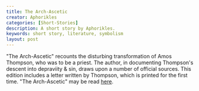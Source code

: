 ```yaml
---
title: The Arch-Ascetic
creator: Aphorikles
categories: [Short-Stories]
description: A short story by Aphorikles.
keywords: short story, literature, symbolism
layout: post
---
```


"The Arch-Ascetic" recounts the disturbing transformation of Amos Thompson, who was to be a priest. The author, in documenting Thompson's descent into depraviity & sin, draws upon a number of official sources. This edition includes a letter written by Thompson, which is printed for the first time. "The Arch-Ascetic" may be read <a href="https://firebasestorage.googleapis.com/v0/b/perceptua-b6ea3.appspot.com/o/public%2FThe%20Arch-Ascetic.pdf?alt=media&token=af31d406-df25-4274-9be6-cf305ebf7b12">here</a>.
